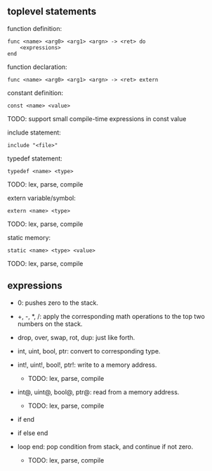 toplevel statements
-------------------

function definition:
```
func <name> <arg0> <arg1> <argn> -> <ret> do
    <expressions>
end
```

function declaration:
```
func <name> <arg0> <arg1> <argn> -> <ret> extern
```

constant definition:
```
const <name> <value>
```
TODO: support small compile-time expressions in const value

include statement:
```
include "<file>"
```

typedef statement:
```
typedef <name> <type>
```
TODO: lex, parse, compile

extern variable/symbol:
```
extern <name> <type>
```
TODO: lex, parse, compile

static memory:
```
static <name> <type> <value>
```
TODO: lex, parse, compile

expressions
-----------

- 0: pushes zero to the stack.
- +, -, *, /: apply the corresponding math operations to the top two numbers
              on the stack.
- drop, over, swap, rot, dup: just like forth.
- int, uint, bool, ptr: convert to corresponding type.
- int!, uint!, bool!, ptr!: write to a memory address.
    - TODO: lex, parse, compile
- int@, uint@, bool@, ptr@: read from a memory address.
    - TODO: lex, parse, compile

- if <expressions> end
- if <expressions> else <expressions> end

- loop <expressions> end: pop condition from stack, and continue if not zero.
    - TODO: lex, parse, compile


